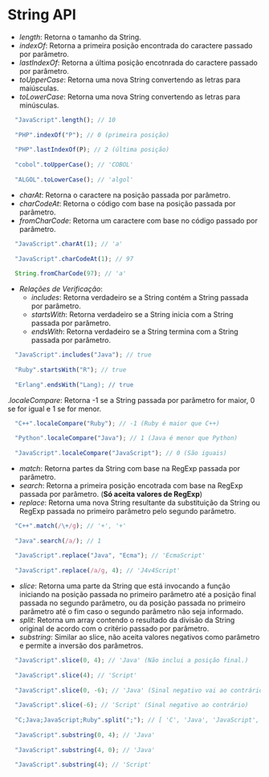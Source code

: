 # String API

- *length*: Retorna o tamanho da String.
- *indexOf*: Retorna a primeira posição encontrada do caractere passado por parâmetro.
- *lastIndexOf*: Retorna a última posição encotnrada do caractere passado por parâmetro.
- *toUpperCase*: Retorna uma nova String convertendo as letras para maiúsculas.
- *toLowerCase*: Retorna uma nova String convertendo as letras para minúsculas.

```javascript
  "JavaScript".length(); // 10
  
  "PHP".indexOf("P"); // 0 (primeira posição)
  
  "PHP".lastIndexOf(P); // 2 (última posição)
  
  "cobol".toUpperCase(); // 'COBOL'
  
  "ALGOL".toLowerCase(); // 'algol'
```

- *charAt*: Retorna o caractere na posição passada por parâmetro.
- *charCodeAt*: Retorna o código com base na posição passada por parâmetro.
- *fromCharCode*: Retorna um caractere com base no código passado por parâmetro.

```javascript
  "JavaScript".charAt(1); // 'a'
  
  "JavaScript".charCodeAt(1); // 97 
  
  String.fromCharCode(97); // 'a'
```

- *Relações de Verificação*:
  - *includes*: Retorna verdadeiro se a String contém a String passada por parâmetro.
  - *startsWith*: Retorna verdadeiro se a String inicia com a String passada por parâmetro.
  - *endsWith*:  Retorna verdadeiro se a String termina com a String passada por parâmetro.

```javascript
  "JavaScript".includes("Java"); // true
  
  "Ruby".startsWith("R"); // true
  
  "Erlang".endsWith("Lang); // true
```

.*localeCompare*: Retorna -1 se a String passada por parâmetro for maior, 0 se for igual e 1 se for menor. 

```javascript
  "C++".localeCompare("Ruby"); // -1 (Ruby é maior que C++)
  
  "Python".localeCompare("Java"); // 1 (Java é menor que Python)
  
  "JavaScript".localeCompare("JavaScript"); // 0 (São iguais)
```

- *match*: Retorna partes da String com base na RegExp passada por parâmetro.
- *search*: Retorna a primeira posição encotrada com base na RegExp passada por parâmetro. (**Só aceita valores de RegExp**)
- *replace*: Retorna uma nova String resultante da substituição da String ou RegExp passada no primeiro parâmetro pelo segundo parâmetro.

```javascript
  "C++".match(/\+/g); // '+', '+'
  
  "Java".search(/a/); // 1 
  
  "JavaScript".replace("Java", "Ecma"); // 'EcmaScript'
  
  "JavaScript".replace(/a/g, 4); // 'J4v4Script'
```

- *slice*: Retorna uma parte da String que está invocando a função iniciando na posição passada no primeiro parâmetro até a posição final passada no segundo parâmetro, ou da posição passada no primeiro parâmetro até o fim caso o segundo parâmetro não seja informado.
- *split*: Retorna um array contendo o resultado da divisão da String original de acordo com o critério passado por parâmetro.
- *substring*: Similar ao slice, não aceita valores negativos como parâmetro e permite a inversão dos parâmetros.

```javascript
  "JavaScript".slice(0, 4); // 'Java' (Não inclui a posição final.)
  
  "JavaScript".slice(4); // 'Script'
  
  "JavaScript".slice(0, -6); // 'Java' (Sinal negativo vai ao contrário)
  
  "JavaScript".slice(-6); // 'Script' (Sinal negativo ao contrário)
  
  "C;Java;JavaScript;Ruby".split(";"); // [ 'C', 'Java', 'JavaScript', 'Ruby' ]
  
  "JavaScript".substring(0, 4); // 'Java'
  
  "JavaScript".substring(4, 0); // 'Java'
  
  "JavaScript".substring(4); // 'Script'
```